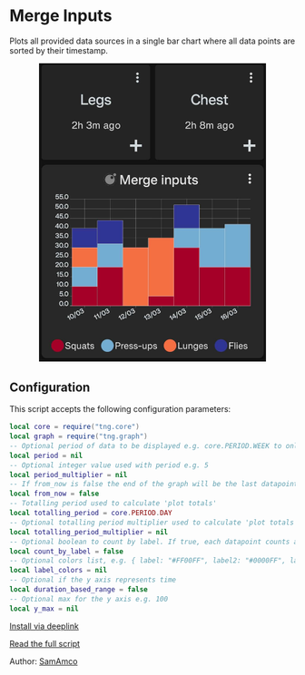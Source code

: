 # Merge Inputs

Plots all provided data sources in a single bar chart where all data points are sorted by their timestamp.

<div style="text-align: center;">
    <img src="image.jpg" alt="Merge Inputs" style="width: 400px; height: auto;">
</div>

## Configuration

This script accepts the following configuration parameters:

```lua
local core = require("tng.core")
local graph = require("tng.graph")
-- Optional period of data to be displayed e.g. core.PERIOD.WEEK to only show 1 week of data
local period = nil
-- Optional integer value used with period e.g. 5
local period_multiplier = nil
-- If from_now is false the end of the graph will be the last datapoint, otherwise it's the current date/time
local from_now = false
-- Totalling period used to calculate 'plot totals'
local totalling_period = core.PERIOD.DAY
-- Optional totalling period multiplier used to calculate 'plot totals' e.g. 2
local totalling_period_multiplier = nil
-- Optional boolean to count by label. If true, each datapoint counts as 1, and the value is ignored
local count_by_label = false
-- Optional colors list, e.g. { label: "#FF00FF", label2: "#0000FF", label3: core.COLOR.BLUE_SKY }
local label_colors = nil
-- Optional if the y axis represents time
local duration_based_range = false
-- Optional max for the y axis e.g. 100
local y_max = nil
```

[Install via deeplink](trackandgraph://lua_inject_url?url=https://www.github.com/SamAmco/track-and-graph/tree/master/lua/community/bar-charts/merge-inputs/script.lua)

[Read the full script](./script.lua)

Author: [SamAmco](https://github.com/SamAmco)

